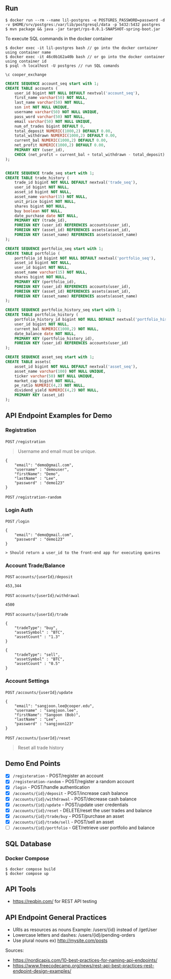 ## Run

```
$ docker run --rm --name lil-postgres -e POSTGRES_PASSWORD=password -d -v $HOME/srv/postgres:/var/lib/postgresql/data -p 5432:5432 postgres
$ mvn package && java -jar target/rps-0.0.1-SNAPSHOT-spring-boot.jar
```

To execute SQL commands in the docker container
```agsl
$ docker exec -it lil-postgres bash // go into the docker container using container name
$ docker exec -it 46c0b162a40b bash // or go into the docker container using container id
$ psql -h localhost -U postgres // run SQL comands
```


```agsl
\c cooper_exchange
```
```sql
CREATE SEQUENCE account_seq start with 1; 
CREATE TABLE accounts (
    user_id bigint NOT NULL DEFAULT nextval('account_seq'),
    first_name varchar(50) NOT NULL,
    last_name varchar(50) NOT NULL,
    ssn int NOT NULL UNIQUE,
    username varchar(50) NOT NULL UNIQUE,
    pass_word varchar(50) NOT NULL,
    email varchar(50) NOT NULL UNIQUE,
    num_of_trades bigint DEFAULT 0,
    total_deposit NUMERIC(1000,2) DEFAULT 0.00,
    total_withdrawn NUMERIC(1000,2) DEFAULT 0.00,
    current_bal NUMERIC(1000,2) DEFAULT 0.00,
    net_profit NUMERIC(1000,2) DEFAULT 0.00,
    PRIMARY KEY (user_id),
    CHECK (net_profit = current_bal + total_withdrawn - total_deposit)
);


CREATE SEQUENCE trade_seq start with 1;
CREATE TABLE trade_history (
    trade_id bigint NOT NULL DEFAULT nextval('trade_seq'),
    user_id bigint NOT NULL,
    asset_id bigint NOT NULL,
    asset_name varchar(15) NOT NULL,
    unit_price bigint NOT NULL,
    shares bigint NOT NULL,
    buy boolean NOT NULL,
    date_purchase date NOT NULL,
    PRIMARY KEY (trade_id),
    FOREIGN KEY (user_id) REFERENCES accounts(user_id),
    FOREIGN KEY (asset_id) REFERENCES assets(asset_id),
    FOREIGN KEY (asset_name) REFERENCES assets(asset_name)
);

CREATE SEQUENCE portfolio_seq start with 1;
CREATE TABLE portfolio (
    portfolio_id bigint NOT NULL DEFAULT nextval('portfolio_seq'),
    asset_id bigint NOT NULL,
    user_id bigint NOT NULL,
    asset_name varchar(15) NOT NULL,
    shares bigint NOT NULL,
    PRIMARY KEY (portfolio_id),
    FOREIGN KEY (user_id) REFERENCES accounts(user_id),
    FOREIGN KEY (asset_id) REFERENCES assets(asset_id),
    FOREIGN KEY (asset_name) REFERENCES assets(asset_name)  
);

CREATE SEQUENCE portfolio_history_seq start with 1;
CREATE TABLE portfolio_history (
    portfolio_history_id bigint NOT NULL DEFAULT nextval('portfolio_history_seq'),
    user_id bigint NOT NULL,
    current_bal NUMERIC(1000,2) NOT NULL,
    date_balance date NOT NULL,
    PRIMARY KEY (portfolio_history_id),
    FOREIGN KEY (user_id) REFERENCES accounts(user_id)
);

CREATE SEQUENCE asset_seq start with 1;
CREATE TABLE assets(
    asset_id bigint NOT NULL DEFAULT nextval('asset_seq'),
    asset_name varchar(100) NOT NULL UNIQUE,
    ticker varchar(50) NOT NULL UNIQUE,
    market_cap bigint NOT NULL,
    pe_ratio NUMERIC(4,2) NOT NULL,
    dividend_yield NUMERIC(4,2) NOT NULL,
    PRIMARY KEY (asset_id)
);
```


## API Endpoint Examples for Demo

### Registration
`POST` `/registration`
> Username and email must be unique. 

```
{
	"email": "demo@gmail.com",
	"username" : "demouser",
    "firstName": "Demo",
	"lastName" : "Lee",
	"password" : "demo123"
}
```

`POST` `/registration-random`


### Login Auth
`POST` `/login`
```
{
	"email": "demo@gmail.com",
	"password" : "demo123"
}

> Should return a user_id to the front-end app for executing queires
```

### Account Trade/Balance
`POST` `accounts/{userId}/deposit`
```
453,344
```

`POST` `accounts/{userId}/withdrawal`
```
4500
```

`POST` `accounts/{userId}/trade`
```
{
	"tradeType": "buy",
	"assetSymbol" : "BTC",
	"assetCount" : "1.3"
}

{
	"tradeType": "sell",
	"assetSymbol" : "BTC",
	"assetCount" : "0.5"
}

```

### Account Settings
`POST` `/accounts/{userId}/update`
```
{
	"email": "sangjoon.lee@cooper.edu",
	"username" : "sangjoon.lee",
    "firstName": "Sangoon (Bob)",
	"lastName" : "Lee",
	"password" : "sangjoon123"
}
```

`POST` `/accounts/{userId}/reset`
> Reset all trade history

## Demo End Points
- [x] `/registeration` - POST/register an account
- [x] `/registeration-random` - POST/register a random account
- [x] `/login` - POST/handle authentication
- [x] `/accounts/{id}/deposit` - POST/increase cash balance
- [x] `/accounts/{id}/withdrawal` - POST/decrease cash balance
- [x] `/accounts/{id}/update` - POST/update user credentials
- [x] `/accounts/{id}/reset` - DELETE/reset the user trades and balance
- [x] `/accounts/{id}/trade/buy` - POST/purchase an asset
- [x] `/accounts/{id}/trade/sell` - POST/sell an asset
- [ ] `/accounts/{id}/portfolio` - GET/retrieve user portfolio and balance

## SQL Database

### Docker Compose
```agsl
$ docker compose build
$ docker compose up
```


## API Tools
- https://reqbin.com/ for REST API testing

## API Endpoint General Practices
- URIs as resources as nouns Example: /users/{id} instead of /getUser
- Lowercase letters and dashes: /users/{id}/pending-orders
- Use plural nouns ex) http://mysite.com/posts

Sources:
- https://nordicapis.com/10-best-practices-for-naming-api-endpoints/
- https://www.freecodecamp.org/news/rest-api-best-practices-rest-endpoint-design-examples/